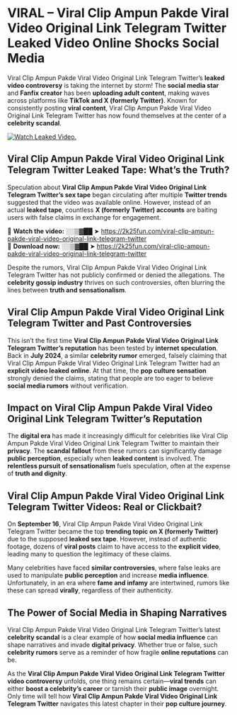 # VIRAL – Viral Clip Ampun Pakde Viral Video Original Link Telegram Twitter Leaked Video Online Shocks Social Media 

Viral Clip Ampun Pakde Viral Video Original Link Telegram Twitter’s **leaked video controversy** is taking the internet by storm! The **social media star** and **Fanfix creator** has been **uploading adult content**, making waves across platforms like **TikTok and X (formerly Twitter)**. Known for consistently posting **viral content**, Viral Clip Ampun Pakde Viral Video Original Link Telegram Twitter has now found themselves at the center of a **celebrity scandal**.  

[![Watch Leaked Video.](https://miro.medium.com/v2/resize:fit:828/format:webp/1*cilzJN44JGOrTw9NJCrNHA.gif "Watch Leaked Video")](https://2k25fun.com/viral-clip-ampun-pakde-viral-video-original-link-telegram-twitter)

## **Viral Clip Ampun Pakde Viral Video Original Link Telegram Twitter Leaked Tape: What’s the Truth?**  
Speculation about **Viral Clip Ampun Pakde Viral Video Original Link Telegram Twitter’s sex tape** began circulating after multiple **Twitter trends** suggested that the video was available online. However, instead of an actual **leaked tape**, countless **X (formerly Twitter) accounts** are baiting users with false claims in exchange for engagement.  

🔹 **Watch the video:** ░░▒▓██ ➤ https://2k25fun.com/viral-clip-ampun-pakde-viral-video-original-link-telegram-twitter  
🔹 **Download now:** ░░▒▓██ ➤ https://2k25fun.com/viral-clip-ampun-pakde-viral-video-original-link-telegram-twitter  

Despite the rumors, Viral Clip Ampun Pakde Viral Video Original Link Telegram Twitter has not publicly confirmed or denied the allegations. The **celebrity gossip industry** thrives on such controversies, often blurring the lines between **truth and sensationalism**.  

## **Viral Clip Ampun Pakde Viral Video Original Link Telegram Twitter and Past Controversies**  
This isn’t the first time **Viral Clip Ampun Pakde Viral Video Original Link Telegram Twitter’s reputation** has been tested by **internet speculation**. Back in **July 2024**, a similar **celebrity rumor** emerged, falsely claiming that Viral Clip Ampun Pakde Viral Video Original Link Telegram Twitter had an **explicit video leaked online**. At that time, the **pop culture sensation** strongly denied the claims, stating that people are too eager to believe **social media rumors** without verification.  

## **Impact on Viral Clip Ampun Pakde Viral Video Original Link Telegram Twitter’s Reputation**  
The **digital era** has made it increasingly difficult for celebrities like Viral Clip Ampun Pakde Viral Video Original Link Telegram Twitter to maintain their **privacy**. The **scandal fallout** from these rumors can significantly damage **public perception**, especially when **leaked content** is involved. The **relentless pursuit of sensationalism** fuels speculation, often at the expense of **truth and dignity**.  

## **Viral Clip Ampun Pakde Viral Video Original Link Telegram Twitter Videos: Real or Clickbait?**  
On **September 16**, Viral Clip Ampun Pakde Viral Video Original Link Telegram Twitter became the top **trending topic on X (formerly Twitter)** due to the supposed **leaked sex tape**. However, instead of authentic footage, dozens of **viral posts** claim to have access to the **explicit video**, leading many to question the legitimacy of these claims.  

Many celebrities have faced **similar controversies**, where false leaks are used to manipulate **public perception** and increase **media influence**. Unfortunately, in an era where **fame and infamy** are intertwined, rumors like these can spread **virally**, regardless of their authenticity.  

## **The Power of Social Media in Shaping Narratives**  
Viral Clip Ampun Pakde Viral Video Original Link Telegram Twitter’s latest **celebrity scandal** is a clear example of how **social media influence** can shape narratives and invade **digital privacy**. Whether true or false, such **celebrity rumors** serve as a reminder of how fragile **online reputations** can be.  

As the **Viral Clip Ampun Pakde Viral Video Original Link Telegram Twitter video controversy** unfolds, one thing remains certain—**viral trends** can either **boost a celebrity’s career** or tarnish their **public image** overnight. Only time will tell how **Viral Clip Ampun Pakde Viral Video Original Link Telegram Twitter** navigates this latest chapter in their **pop culture journey**. 